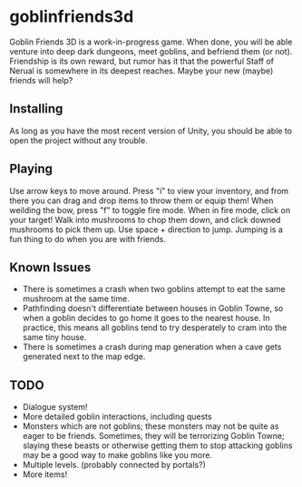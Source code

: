 # goblinfriends3d

Goblin Friends 3D is a work-in-progress game. When done, you will be able venture into deep dark dungeons, meet goblins, and befriend them (or not). Friendship is its own reward, but rumor has it that the powerful Staff of Nerual is somewhere in its deepest reaches. Maybe your new (maybe) friends will help?

## Installing

As long as you have the most recent version of Unity, you should be able to open the project without any trouble.

## Playing

Use arrow keys to move around. Press "i" to view your inventory, and from there you can drag and drop items to throw them or equip them! When weilding the bow, press "f" to toggle fire mode. When in fire mode, click on your target! Walk into mushrooms to chop them down, and click downed mushrooms to pick them up. Use space + direction to jump. Jumping is a fun thing to do when you are with friends.

## Known Issues

- There is sometimes a crash when two goblins attempt to eat the same mushroom at the same time.
- Pathfinding doesn't differentiate between houses in Goblin Towne, so when a goblin decides to go home it goes to the nearest house. In practice, this means all goblins tend to try desperately to cram into the same tiny house.
- There is sometimes a crash during map generation when a cave gets generated next to the map edge.

## TODO

- Dialogue system!
- More detailed goblin interactions, including quests
- Monsters which are not goblins; these monsters may not be quite as eager to be friends. Sometimes, they will be terrorizing Goblin Towne; slaying these beasts or otherwise getting them to stop attacking goblins may be a good way to make goblins like you more.
- Multiple levels. (probably connected by portals?)
- More items!
